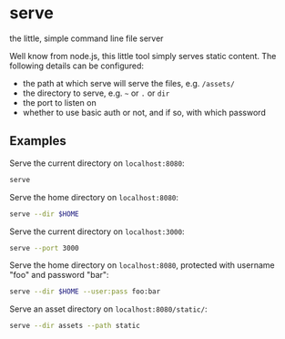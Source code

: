 # serve

the little, simple command line file server

Well know from node.js, this little tool simply serves static content. The following details can be configured:

- the path at which serve will serve the files, e.g. `/assets/`
- the directory to serve, e.g. `~` or `.` or `dir`
- the port to listen on
- whether to use basic auth or not, and if so, with which password

## Examples

Serve the current directory on `localhost:8080`:

```sh
serve
```

Serve the home directory on `localhost:8080`:

```sh
serve --dir $HOME
```

Serve the current directory on `localhost:3000`:

```sh
serve --port 3000
```

Serve the home directory on `localhost:8080`, protected with username "foo" and password "bar":

```sh
serve --dir $HOME --user:pass foo:bar
```

Serve an asset directory on `localhost:8080/static/`:

```sh
serve --dir assets --path static
```